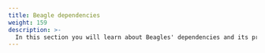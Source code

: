 ```yaml
---
title: Beagle dependencies
weight: 159
description: >-
  In this section you will learn about Beagles' dependencies and its properties for the iOS environment.
---
```

